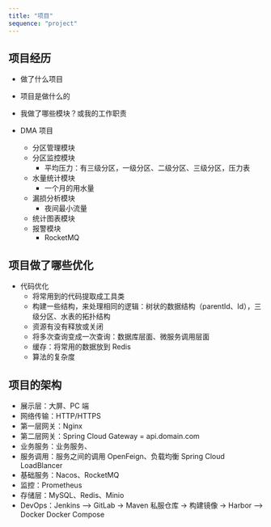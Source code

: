 ```yaml
---
title: "项目"
sequence: "project"
---
```


## 项目经历

- 做了什么项目
- 项目是做什么的
- 我做了哪些模块？或我的工作职责

- DMA 项目
    - 分区管理模块
    - 分区监控模块
        - 平均压力：有三级分区，一级分区、二级分区、三级分区，压力表
    - 水量统计模块
        - 一个月的用水量
    - 漏损分析模块
        - 夜间最小流量
    - 统计图表模块
    - 报警模块
        - RocketMQ

## 项目做了哪些优化

- 代码优化
    - 将常用到的代码提取成工具类
    - 构建一些结构，来处理相同的逻辑：树状的数据结构（parentId、Id），三级分区、水表的拓扑结构
    - 资源有没有释放或关闭
    - 将多次查询变成一次查询：数据库层面、微服务调用层面
    - 缓存：将常用的数据放到 Redis
    - 算法的复杂度

## 项目的架构

- 展示层：大屏、PC 端
- 网络传输：HTTP/HTTPS
- 第一层网关：Nginx
- 第二层网关：Spring Cloud Gateway = api.domain.com
- 业务服务：业务服务、
- 服务调用：服务之间的调用 OpenFeign、负载均衡 Spring Cloud LoadBlancer
- 基础服务：Nacos、RocketMQ
- 监控：Prometheus
- 存储层：MySQL、Redis、Minio
- DevOps：Jenkins --> GitLab -> Maven 私服仓库 -> 构建镜像 -> Harbor --> Docker Docker Compose

